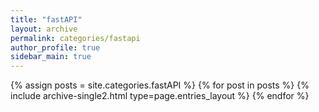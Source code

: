 ```yaml
---
title: "fastAPI"
layout: archive
permalink: categories/fastapi
author_profile: true
sidebar_main: true
---
```


{% assign posts = site.categories.fastAPI %}
{% for post in posts %} {% include archive-single2.html type=page.entries_layout %} {% endfor %}

